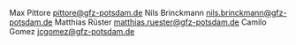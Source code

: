 Max Pittore <pittore@gfz-potsdam.de>
Nils Brinckmann <nils.brinckmann@gfz-potsdam.de>
Matthias Rüster <matthias.ruester@gfz-potsdam.de>
Camilo Gomez <jcgomez@gfz-potsdam.de>
